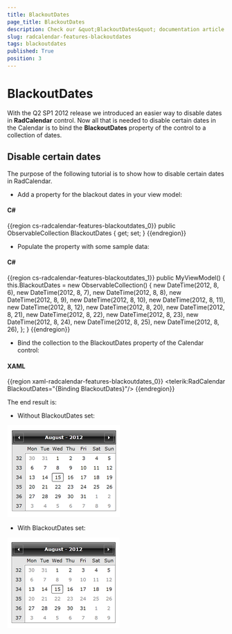 ```yaml
---
title: BlackoutDates
page_title: BlackoutDates
description: Check our &quot;BlackoutDates&quot; documentation article for the RadCalendar WPF control.
slug: radcalendar-features-blackoutdates
tags: blackoutdates
published: True
position: 3
---
```


# BlackoutDates

With the Q2 SP1 2012 release we introduced an easier way to disable dates in __RadCalendar__ control. Now all that is needed to disable certain dates in the Calendar is to bind the __BlackoutDates__ property of the control to a collection of dates.

## Disable certain dates

The purpose of the following tutorial is to show how to disable certain dates in RadCalendar.

* Add a property for the blackout dates in your view model:

#### __C#__

{{region cs-radcalendar-features-blackoutdates_0}}
	public ObservableCollection<DateTime> BlackoutDates { get; set; }
{{endregion}}

* Populate the property with some sample data:

#### __C#__

{{region cs-radcalendar-features-blackoutdates_1}}
	public MyViewModel()
	{
		this.BlackoutDates = new ObservableCollection<DateTime>()
	    {
			new DateTime(2012, 8, 6),
			new DateTime(2012, 8, 7),
			new DateTime(2012, 8, 8),
			new DateTime(2012, 8, 9),
			new DateTime(2012, 8, 10),
			new DateTime(2012, 8, 11),
			new DateTime(2012, 8, 12),
			new DateTime(2012, 8, 20),
			new DateTime(2012, 8, 21),
			new DateTime(2012, 8, 22),
			new DateTime(2012, 8, 23),
			new DateTime(2012, 8, 24),
			new DateTime(2012, 8, 25),
			new DateTime(2012, 8, 26),
	    };
	}
{{endregion}}

* Bind the collection to the BlackoutDates property of the Calendar control:

#### __XAML__

{{region xaml-radcalendar-features-blackoutdates_0}}
	<telerik:RadCalendar BlackoutDates="{Binding BlackoutDates}"/>
{{endregion}}

The end result is:

* Without BlackoutDates set:

![radcalendar-features-blackoutdates-1](images/radcalendar-features-blackoutdates-1.png)

* With BlackoutDates set:

![radcalendar-features-blackoutdates-2](images/radcalendar-features-blackoutdates-2.png)
